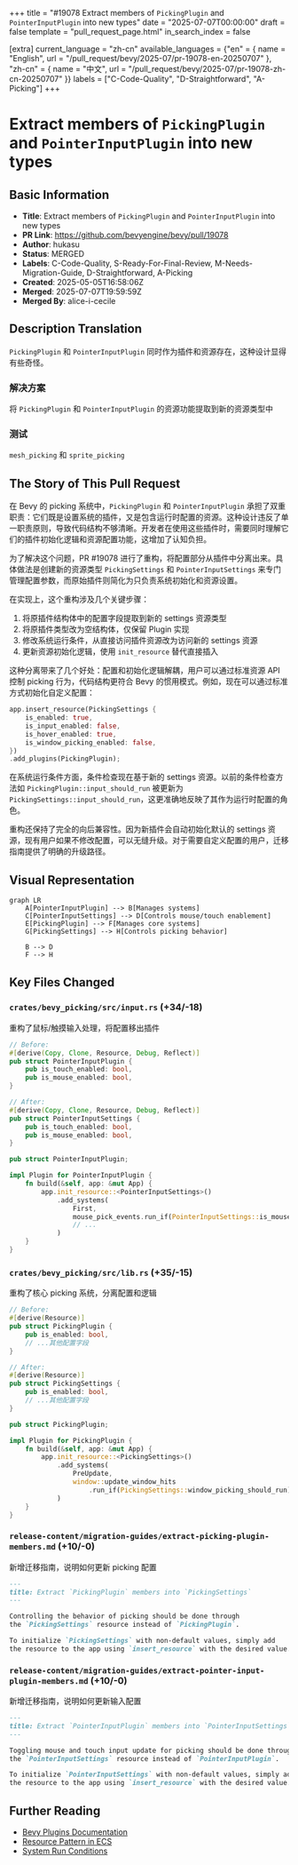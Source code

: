 +++
title = "#19078 Extract members of `PickingPlugin` and `PointerInputPlugin` into new types"
date = "2025-07-07T00:00:00"
draft = false
template = "pull_request_page.html"
in_search_index = false

[extra]
current_language = "zh-cn"
available_languages = {"en" = { name = "English", url = "/pull_request/bevy/2025-07/pr-19078-en-20250707" }, "zh-cn" = { name = "中文", url = "/pull_request/bevy/2025-07/pr-19078-zh-cn-20250707" }}
labels = ["C-Code-Quality", "D-Straightforward", "A-Picking"]
+++

# Extract members of `PickingPlugin` and `PointerInputPlugin` into new types

## Basic Information
- **Title**: Extract members of `PickingPlugin` and `PointerInputPlugin` into new types
- **PR Link**: https://github.com/bevyengine/bevy/pull/19078
- **Author**: hukasu
- **Status**: MERGED
- **Labels**: C-Code-Quality, S-Ready-For-Final-Review, M-Needs-Migration-Guide, D-Straightforward, A-Picking
- **Created**: 2025-05-05T16:58:06Z
- **Merged**: 2025-07-07T19:59:59Z
- **Merged By**: alice-i-cecile

## Description Translation
`PickingPlugin` 和 `PointerInputPlugin` 同时作为插件和资源存在，这种设计显得有些奇怪。

### 解决方案
将 `PickingPlugin` 和 `PointerInputPlugin` 的资源功能提取到新的资源类型中

### 测试
`mesh_picking` 和 `sprite_picking`

## The Story of This Pull Request

在 Bevy 的 picking 系统中，`PickingPlugin` 和 `PointerInputPlugin` 承担了双重职责：它们既是设置系统的插件，又是包含运行时配置的资源。这种设计违反了单一职责原则，导致代码结构不够清晰。开发者在使用这些插件时，需要同时理解它们的插件初始化逻辑和资源配置功能，这增加了认知负担。

为了解决这个问题，PR #19078 进行了重构，将配置部分从插件中分离出来。具体做法是创建新的资源类型 `PickingSettings` 和 `PointerInputSettings` 来专门管理配置参数，而原始插件则简化为只负责系统初始化和资源设置。

在实现上，这个重构涉及几个关键步骤：
1. 将原插件结构体中的配置字段提取到新的 settings 资源类型
2. 将原插件类型改为空结构体，仅保留 Plugin 实现
3. 修改系统运行条件，从直接访问插件资源改为访问新的 settings 资源
4. 更新资源初始化逻辑，使用 `init_resource` 替代直接插入

这种分离带来了几个好处：配置和初始化逻辑解耦，用户可以通过标准资源 API 控制 picking 行为，代码结构更符合 Bevy 的惯用模式。例如，现在可以通过标准方式初始化自定义配置：

```rust
app.insert_resource(PickingSettings {
    is_enabled: true,
    is_input_enabled: false,
    is_hover_enabled: true,
    is_window_picking_enabled: false,
})
.add_plugins(PickingPlugin);
```

在系统运行条件方面，条件检查现在基于新的 settings 资源。以前的条件检查方法如 `PickingPlugin::input_should_run` 被更新为 `PickingSettings::input_should_run`，这更准确地反映了其作为运行时配置的角色。

重构还保持了完全的向后兼容性。因为新插件会自动初始化默认的 settings 资源，现有用户如果不修改配置，可以无缝升级。对于需要自定义配置的用户，迁移指南提供了明确的升级路径。

## Visual Representation

```mermaid
graph LR
    A[PointerInputPlugin] --> B[Manages systems]
    C[PointerInputSettings] --> D[Controls mouse/touch enablement]
    E[PickingPlugin] --> F[Manages core systems]
    G[PickingSettings] --> H[Controls picking behavior]
    
    B --> D
    F --> H
```

## Key Files Changed

### `crates/bevy_picking/src/input.rs` (+34/-18)
重构了鼠标/触摸输入处理，将配置移出插件

```rust
// Before:
#[derive(Copy, Clone, Resource, Debug, Reflect)]
pub struct PointerInputPlugin {
    pub is_touch_enabled: bool,
    pub is_mouse_enabled: bool,
}

// After:
#[derive(Copy, Clone, Resource, Debug, Reflect)]
pub struct PointerInputSettings {
    pub is_touch_enabled: bool,
    pub is_mouse_enabled: bool,
}

pub struct PointerInputPlugin;

impl Plugin for PointerInputPlugin {
    fn build(&self, app: &mut App) {
        app.init_resource::<PointerInputSettings>()
            .add_systems(
                First,
                mouse_pick_events.run_if(PointerInputSettings::is_mouse_enabled),
                // ...
            )
    }
}
```

### `crates/bevy_picking/src/lib.rs` (+35/-15)
重构了核心 picking 系统，分离配置和逻辑

```rust
// Before:
#[derive(Resource)]
pub struct PickingPlugin {
    pub is_enabled: bool,
    // ...其他配置字段
}

// After:
#[derive(Resource)]
pub struct PickingSettings {
    pub is_enabled: bool,
    // ...其他配置字段
}

pub struct PickingPlugin;

impl Plugin for PickingPlugin {
    fn build(&self, app: &mut App) {
        app.init_resource::<PickingSettings>()
            .add_systems(
                PreUpdate,
                window::update_window_hits
                    .run_if(PickingSettings::window_picking_should_run)
            )
    }
}
```

### `release-content/migration-guides/extract-picking-plugin-members.md` (+10/-0)
新增迁移指南，说明如何更新 picking 配置

```markdown
---
title: Extract `PickingPlugin` members into `PickingSettings`
---

Controlling the behavior of picking should be done through
the `PickingSettings` resource instead of `PickingPlugin`.

To initialize `PickingSettings` with non-default values, simply add
the resource to the app using `insert_resource` with the desired value.
```

### `release-content/migration-guides/extract-pointer-input-plugin-members.md` (+10/-0)
新增迁移指南，说明如何更新输入配置

```markdown
---
title: Extract `PointerInputPlugin` members into `PointerInputSettings`
---

Toggling mouse and touch input update for picking should be done through
the `PointerInputSettings` resource instead of `PointerInputPlugin`.

To initialize `PointerInputSettings` with non-default values, simply add
the resource to the app using `insert_resource` with the desired value.
```

## Further Reading
- [Bevy Plugins Documentation](https://docs.rs/bevy/latest/bevy/app/trait.Plugin.html)
- [Resource Pattern in ECS](https://github.com/bevyengine/bevy/blob/main/docs/plugins_guidelines.md#resources)
- [System Run Conditions](https://docs.rs/bevy/latest/bevy/ecs/schedule/trait.IntoSystemConfigs.html#method.run_if)